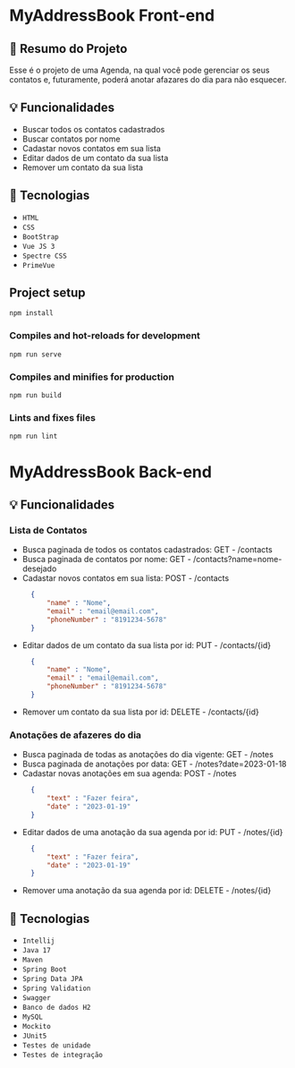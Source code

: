 # MyAddressBook Front-end

## :book: Resumo do Projeto
Esse é o projeto de uma Agenda, na qual você pode gerenciar os seus contatos e, futuramente, poderá anotar afazares do dia para não esquecer.

## :bulb: Funcionalidades
* Buscar todos os contatos cadastrados
* Buscar contatos por nome
* Cadastar novos contatos em sua lista
* Editar dados de um contato da sua lista
* Remover um contato da sua lista

## :toolbox: Tecnologias

- `HTML`
- `CSS`
- `BootStrap`
- `Vue JS 3`
- `Spectre CSS`
- `PrimeVue`

## Project setup
```
npm install
```

### Compiles and hot-reloads for development
```
npm run serve
```

### Compiles and minifies for production
```
npm run build
```

### Lints and fixes files
```
npm run lint
```

# MyAddressBook Back-end

## :bulb: Funcionalidades
### Lista de Contatos
* Busca paginada de todos os contatos cadastrados: GET - /contacts
* Busca paginada de contatos por nome: GET - /contacts?name=nome-desejado
* Cadastar novos contatos em sua lista: POST - /contacts
  ```json
    {
        "name" : "Nome",
        "email" : "email@email.com",
        "phoneNumber" : "8191234-5678"
    }
  ```
* Editar dados de um contato da sua lista por id: PUT - /contacts/{id}
  ```json
    {
        "name" : "Nome",
        "email" : "email@email.com",
        "phoneNumber" : "8191234-5678"
    }
  ```
* Remover um contato da sua lista por id: DELETE - /contacts/{id}

### Anotações de afazeres do dia
* Busca paginada de todas as anotações do dia vigente: GET - /notes
* Busca paginada de anotações por data: GET - /notes?date=2023-01-18
* Cadastar novas anotações em sua agenda: POST - /notes
  ```json
    {
        "text" : "Fazer feira",
        "date" : "2023-01-19"
    }
  ```
* Editar dados de uma anotação da sua agenda por id: PUT - /notes/{id}
  ```json
    {
        "text" : "Fazer feira",
        "date" : "2023-01-19"
    }
  ```
* Remover uma anotação da sua agenda por id: DELETE - /notes/{id}

## :toolbox: Tecnologias

- `Intellij`
- `Java 17`
- `Maven`
- `Spring Boot`
- `Spring Data JPA`
- `Spring Validation`
- `Swagger`
- `Banco de dados H2`
- `MySQL`
- `Mockito`
- `JUnit5`
- `Testes de unidade`
- `Testes de integração`
